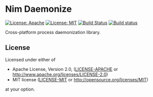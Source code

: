 # Nim Daemonize

[![License: Apache](https://img.shields.io/badge/License-Apache%202.0-blue.svg)](https://opensource.org/licenses/Apache-2.0)
[![License: MIT](https://img.shields.io/badge/License-MIT-yellow.svg)](https://opensource.org/licenses/MIT)
[![Build Status](https://travis-ci.org/status-im/nim-daemon.svg?branch=master)](https://travis-ci.org/status-im/nim-daemon)
[![Build status](https://ci.appveyor.com/api/projects/status/br822ee1primx366/branch/master?svg=true)](https://ci.appveyor.com/project/cheatfate/nim-daemon/branch/master)

Cross-platform process daemonization library.

## License

Licensed under either of

 * Apache License, Version 2.0, ([LICENSE-APACHE](LICENSE-APACHE) or http://www.apache.org/licenses/LICENSE-2.0)
 * MIT license ([LICENSE-MIT](LICENSE-MIT) or http://opensource.org/licenses/MIT)

at your option.
